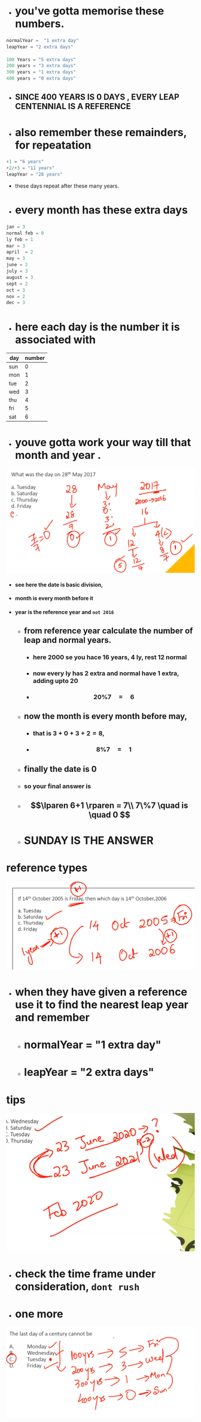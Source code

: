 - # you've gotta memorise these numbers.
```python
normalYear =  "1 extra day"
leapYear = "2 extra days"

100 Years = "5 extra days"
200 years = "3 extra days"
300 years = "1 extra days"
400 years = "0 extra days"
```
- ## SINCE 400 YEARS IS 0 DAYS , EVERY LEAP CENTENNIAL IS A REFERENCE
- # also remember these remainders, for repeatation
```python
+1 = "6 years"
+2/+3 = "11 years"
leapYear = "28 years"
```
- these days repeat after these many years.

- # every month has these extra  days
```javascript
jan = 3
normal feb = 0
ly feb = 1
mar = 3
april  = 2
may = 3
june = 2
july = 3
august = 3
sept = 2
oct = 3
nov = 2
dec = 3
```
- # here each day is the number it is associated with
|day|number|
|--|--|
|sun|0|
|mon|1|
|tue|2|
|wed|3|
|thu|4|
|fri|5|
|sat|6|




- # youve gotta work your way till that month and year .
![imageAlt](./pictures/calp2.png)
- #### see here the date is basic division, 
- #### month is every month before it
- #### year is the reference year and `not 2016`
	- ## from reference year calculate the number of leap and normal years.
		- ### here 2000 se you hace 16  years, 4 ly, rest 12 normal
		- ### now every ly has 2 extra and normal have 1 extra, adding upto 20
		- ### $$20\%7 \quad = \quad  6$$ 
	- ## now the month is every month before may,
		- ### that is $3+0+3+2 = 8$,
		- ### $$8\%7 \quad = \quad  1$$ 
	- ## finally the date is 0
	- ### so your final answer is   
	- ## $$\lparen 6+1 \rparen = 7\\  7\%7 \quad is \quad 0  $$
	- # SUNDAY IS THE ANSWER
# reference types
![imageAlt](./pictures/calp3.png)
- # when they have given a reference use it to find the nearest  leap year and remember 
	- #	normalYear =  "1 extra day"
	- #	leapYear = "2 extra days"

# tips
![imageAlt](./pictures/calp4.png)
- # check the time frame under consideration, `dont rush`
- # one more 
![imageAlt](./pictures/calp5.png)

